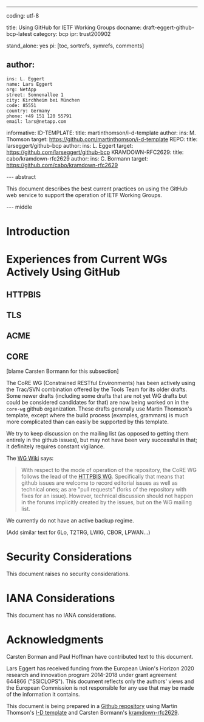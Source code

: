 ---
coding: utf-8

title: Using GitHub for IETF Working Groups
docname: draft-eggert-github-bcp-latest
category: bcp
ipr: trust200902

stand_alone: yes
pi: [toc, sortrefs, symrefs, comments]

author:
  -
    ins: L. Eggert
    name: Lars Eggert
    org: NetApp
    street: Sonnenallee 1
    city: Kirchheim bei München
    code: 85551
    country: Germany
    phone: +49 151 120 55791
    email: lars@netapp.com


informative:
    ID-TEMPLATE:
        title: martinthomson/i-d-template
        author:
            ins: M. Thomson
        target: https://github.com/martinthomson/i-d-template
    REPO:
        title: larseggert/github-bcp
        author:
            ins: L. Eggert
        target: https://github.com/larseggert/github-bcp
    KRAMDOWN-RFC2629:
        title: cabo/kramdown-rfc2629
        author:
            ins: C. Bormann
        target: https://github.com/cabo/kramdown-rfc2629


--- abstract

This document describes the best current practices on using the GitHub web
service to support the operation of IETF Working Groups.

--- middle

# Introduction

# Experiences from Current WGs Actively Using GitHub

## HTTPBIS

## TLS

## ACME

## CORE

\[blame Carsten Bormann for this subsection]

The CoRE WG (Constrained RESTful Environments) has been actively using
the Trac/SVN combination offered by the Tools Team for its older
drafts.
Some newer drafts (including some drafts that are not yet WG drafts
but could be considered candidates for that) are now being worked on
in the `core-wg` github organization.
These drafts generally use Martin Thomson's template, except where the
build process (examples, grammars) is much more complicated than can
easily be supported by this template.

We try to keep discussion on the mailing list (as opposed to getting
them entirely in the github issues), but may not have been very
successful in that; it definitely requires constant vigilance.

The [WG Wiki](https://trac.ietf.org/trac/core/wiki) says:

> With respect to the mode of operation of the repository, the CoRE WG
> follows the lead of the [HTTPBIS WG](http://httpwg.org/). Specifically
> that means that github issues are welcome to record editorial issues
> as well as technical ones; as are "pull requests" (forks of the
> repository with fixes for an issue). However, technical discussion
> should not happen in the forums implicitly created by the issues,
> but on the WG mailing list.

We currently do not have an active backup regime.

(Add similar text for 6Lo, T2TRG, LWIG, CBOR, LPWAN...)

# Security Considerations

This document raises no security considerations.


# IANA Considerations

This document has no IANA considerations.


# Acknowledgments

Carsten Borman and Paul Hoffman have contributed text to this document.

Lars Eggert has received funding from the European Union's Horizon 2020 research
and innovation program 2014-2018 under grant agreement 644866 ("SSICLOPS"). This
document reflects only the authors' views and the European Commission is not
responsible for any use that may be made of the information it contains.

This document is being prepared in a [Github repository](#REPO) using Martin
Thomson's [I-D template](#ID-TEMPLATE) and Carsten Bormann's
[kramdown-rfc2629](#KRAMDOWN-RFC2629).
